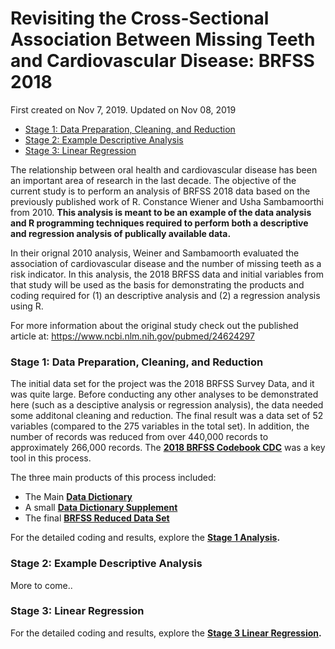 Revisiting the Cross-Sectional Association Between Missing Teeth and
Cardiovascular Disease: BRFSS 2018
================
First created on Nov 7, 2019. Updated on Nov 08, 2019

  - [Stage 1: Data Preparation, Cleaning, and
    Reduction](#stage-1-data-preparation-cleaning-and-reduction)
  - [Stage 2: Example Descriptive
    Analysis](#stage-2-example-descriptive-analysis)
  - [Stage 3: Linear Regression](#stage-3-linear-regression)

The relationship between oral health and cardiovascular disease has been
an important area of research in the last decade. The objective of the
current study is to perform an analysis of BRFSS 2018 data based on the
previously published work of R. Constance Wiener and Usha Sambamoorthi
from 2010. **This analysis is meant to be an example of the data
analysis and R programming techniques required to perform both a
descriptive and regression analysis of publically available data.**

In their orignal 2010 analysis, Weiner and Sambamoorth evaluated the
association of cardiovascular disease and the number of missing teeth as
a risk indicator. In this analysis, the 2018 BRFSS data and initial
variables from that study will be used as the basis for demonstrating
the products and coding required for (1) an descriptive analysis and (2)
a regression analysis using R.

For more information about the original study check out the published
article at: <https://www.ncbi.nlm.nih.gov/pubmed/24624297>

### Stage 1: Data Preparation, Cleaning, and Reduction

The initial data set for the project was the 2018 BRFSS Survey Data, and
it was quite large. Before conducting any other analyses to be
demonstrated here (such as a desciptive analysis or regression
analysis), the data needed some additonal cleaning and reduction. The
final result was a data set of 52 variables (compared to the 275
variables in the total set). In addition, the number of records was
reduced from over 440,000 records to approximately 266,000 records. The
**[2018 BRFSS Codebook
CDC](https://www.cdc.gov/brfss/annual_data/2018/pdf/codebook18_llcp-v2-508.pdf)**
was a key tool in this process.

The three main products of this process included:

  - The Main **[Data Dictionary](../output/Data_Dictionary.xlsx)**
  - A small **[Data Dictionary
    Supplement](../output/data_dictionary.txt)**
  - The final **[BRFSS Reduced Data Set](../output/BRFSS.csv)**

For the detailed coding and results, explore the **[Stage 1
Analysis](preparing-the-data.html).**

### Stage 2: Example Descriptive Analysis

More to come..

### Stage 3: Linear Regression

For the detailed coding and results, explore the **[Stage 3 Linear
Regression](linear-regression.html).**
